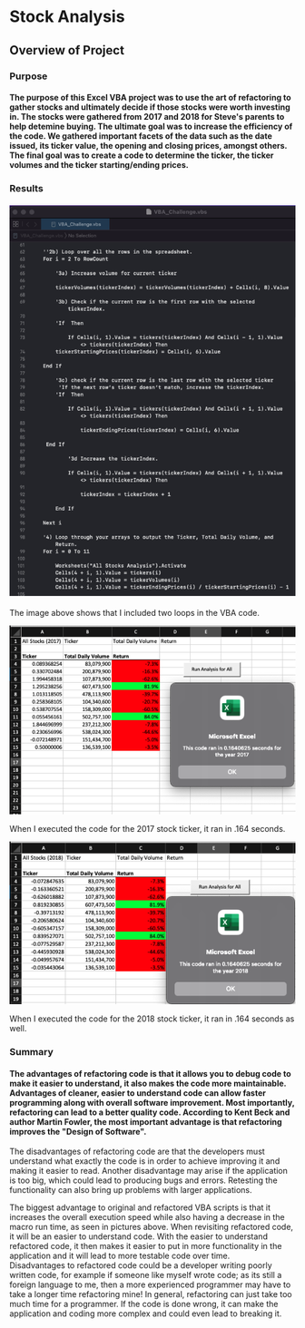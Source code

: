 # Stock Analysis

## Overview of Project
### Purpose
#### The purpose of this Excel VBA project was to use the art of refactoring to gather stocks and ultimately decide if those stocks were worth investing in.  The stocks were gathered from 2017 and 2018 for Steve's parents to help detemine buying.  The ultimate goal was to increase the efficiency of the code.  We gathered important facets of the data such as the date issued, its ticker value, the opening and closing prices, amongst others.  The final goal was to create a code to determine the ticker, the ticker volumes and the ticker starting/ending prices. 

### Results 
#### ![VBA screenshotJM.png](https://github.com/jmclean55/stock-analysis/blob/main/Resources/VBA%20screenshotJM.png?raw=true) 
The image above shows that I included two loops in the VBA code.  

![VBA_Challenge_2017.png](https://github.com/jmclean55/stock-analysis/blob/main/Resources/VBA_Challenge_2017.png?raw=true)

When I executed the code for the 2017 stock ticker, it ran in .164 seconds.  

![VBA_Challenge_2018.png](https://github.com/jmclean55/stock-analysis/blob/main/Resources/VBA_Challenge_2018.png?raw=true)

When I executed the code for the 2018 stock ticker, it ran in .164 seconds as well.  

### Summary
####  The advantages of refactoring code is that it allows you to debug code to make it easier to understand, it also makes the code more maintainable.  Advantages of cleaner, easier to understand code can allow faster programming along with overall software improvement.  Most importantly, refactoring can lead to a better quality code.  According to Kent Beck and author Martin Fowler, the most important advantage is that refactoring improves the "Design of Software".
  The disadvantages of refactoring code are that the developers must understand what exactly the code is in order to achieve improving it and making it easier to read.  Another disadvantage may arise if the application is too big, which could lead to producing bugs and errors. Retesting the functionality can also bring up problems with larger applications.  
  
  The biggest advantage to original and refactored VBA scripts is that it increases the overall execution speed while also having a decrease in the macro run time, as seen in pictures above. When revisiting refactored code, it will be an easier to understand code. With the easier to understand refactored code, it then makes it easier to put in more functionality in the application and it will lead to more testable code over time.  
    Disadvantages to refactored code could be a developer writing poorly written code, for example if someone like myself wrote code; as its still a foreign language to me, then a more experienced programmer may have to take a longer time refactoring mine!  In general, refactoring can just take too much time for a programmer.  If the code is done wrong, it can make the application and coding more complex and could even lead to breaking it.
